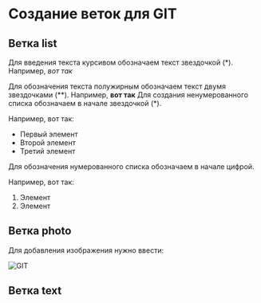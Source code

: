 # Создание веток для GIT

##  Ветка list
 Для введения текста курсивом обозначаем текст звездочкой (*).
 Например, *вот так*
 
 Для обозначения текста полужирным обозначаем текст двумя звездочками (**).
 Например, **вот так**
 Для создания ненумерованного списка обозначаем в начале звездочкой (*). 
 
 Например, вот так:
 
 * Первый элемент
 * Второй элемент 
 * Третий элемент
 
 Для обозначения нумерованного списка обозначаем в начале цифрой.

 Например, вот так: 

 1. Элемент
 2. Элемент
## Ветка photo

Для добавления изображения нужно ввести:

![GIT](git.jpg)
## Ветка text 
